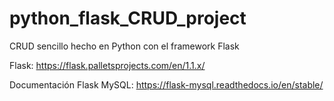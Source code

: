 # python_flask_CRUD_project
CRUD sencillo hecho en Python con el framework Flask

Flask: https://flask.palletsprojects.com/en/1.1.x/

Documentación Flask MySQL: https://flask-mysql.readthedocs.io/en/stable/
